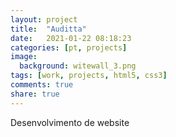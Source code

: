 ```yaml
---
layout: project
title:  "Auditta"
date:   2021-01-22 08:18:23
categories: [pt, projects]
image:
  background: witewall_3.png
tags: [work, projects, html5, css3]
comments: true
share: true
---
```

Desenvolvimento de website